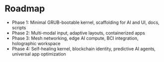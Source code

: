 # Roadmap

- Phase 1: Minimal GRUB-bootable kernel, scaffolding for AI and UI, docs, scripts
- Phase 2: Multi-modal input, adaptive layouts, containerized apps
- Phase 3: Mesh networking, edge AI compute, BCI integration, holographic workspace
- Phase 4: Self-healing kernel, blockchain identity, predictive AI agents, universal app optimization
